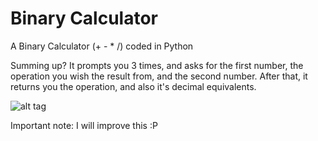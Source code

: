 # Binary Calculator
A Binary Calculator (+ - * /) coded in Python


Summing up? It prompts you 3 times, and asks for the first number, the operation you wish the result from, and the second number. After that, it returns you the operation, and also it's decimal equivalents.

![alt tag](https://i.imgur.com/bNbM5OR.png)



Important note: I will improve this :P
